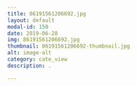 ```yaml
---
title: 86191561206692.jpg
layout: default
modal-id: 150
date: 2019-06-28
img: 86191561206692.jpg
thumbnail: 86191561206692-thumbnail.jpg
alt: image-alt
category: cate_view
description: .

---
```

